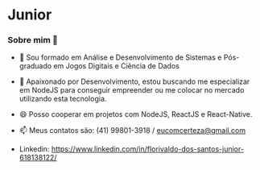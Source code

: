 # Junior

### Sobre mim 👋


- 🔭 Sou formado em Análise e Desenvolvimento de Sistemas e Pós-graduado em Jogos Digitais e Ciência de Dados
- 🌱 Apaixonado por Desenvolvimento, estou buscando me especializar em NodeJS para conseguir empreender ou me colocar no mercado utilizando esta tecnologia. 
- 😄 Posso cooperar em projetos com NodeJS, ReactJS e React-Native. 

- 📫 Meus contatos são: (41) 99801-3918 / eucomcerteza@gmail.com
- Linkedin: https://www.linkedin.com/in/florivaldo-dos-santos-junior-618138122/

